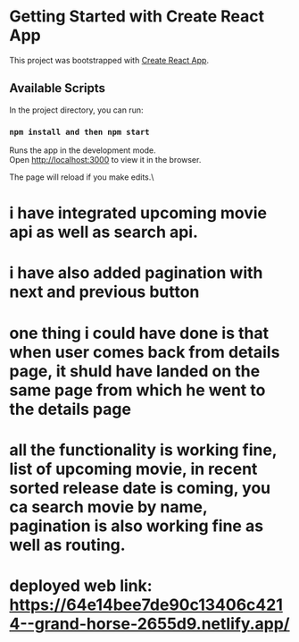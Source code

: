 # Getting Started with Create React App

This project was bootstrapped with [Create React App](https://github.com/facebook/create-react-app).

## Available Scripts

In the project directory, you can run:

### `npm install and then npm start`

Runs the app in the development mode.\
Open [http://localhost:3000](http://localhost:3000) to view it in the browser.

The page will reload if you make edits.\

# i have integrated upcoming movie api as well as search api.
# i have also added pagination with next and previous button
# one thing i could have done is that when user comes back from details page, it shuld have landed on the same page from which he went to the details page
# all the functionality is working fine, list of upcoming movie, in recent sorted release date is coming, you ca search movie by name, pagination is also working fine as well as routing.
# deployed web link: https://64e14bee7de90c13406c4214--grand-horse-2655d9.netlify.app/




